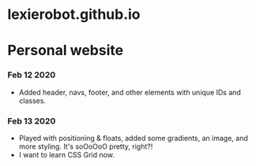 # lexierobot.github.io
# Personal website

### Feb 12 2020
- Added header, navs, footer, and other elements with unique IDs and classes.

### Feb 13 2020
- Played with positioning & floats, added some gradients, an image, and more styling. It's soOoOoO pretty, right?!
- I want to learn CSS Grid now.
